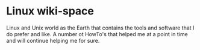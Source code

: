 # Linux wiki-space

Linux and Unix world as the Earth that contains the tools and software that I do prefer and like. A number ot HowTo's that helped me at a point in time and will continue helping me for sure.
